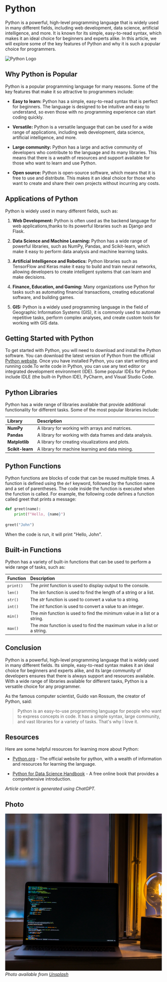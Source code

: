 # **Python**
Python is a powerful, high-level programming language that is widely used in many different fields, including web development, data science, artificial intelligence, and more. It is known for its simple, easy-to-read syntax, which makes it an ideal choice for beginners and experts alike. In this article, we will explore some of the key features of Python and why it is such a popular choice for programmers.


![Python Logo](https://www.python.org/static/community_logos/python-logo-master-v3-TM.png)

## Why Python is Popular 

Python is a popular programming language for many reasons. Some of the key features that make it so attractive to programmers include:

- **Easy to learn:** Python has a simple, easy-to-read syntax that is perfect for beginners. The language is designed to be intuitive and easy to understand, so even those with no programming experience can start coding quickly.

- **Versatile:** Python is a versatile language that can be used for a wide range of applications, including web development, data science, artificial intelligence, and more.

- **Large community:** Python has a large and active community of developers who contribute to the language and its many libraries. This means that there is a wealth of resources and support available for those who want to learn and use Python.

- **Open source:** Python is open-source software, which means that it is free to use and distribute. This makes it an ideal choice for those who want to create and share their own projects without incurring any costs.


## Applications of Python

Python is widely used in many different fields, such as:

1. **Web Development:** Python is often used as the backend language for web applications,thanks to its powerful libraries such as Django and Flask.

2. **Data Science and Machine Learning:** Python has a wide range of powerful libraries, such as NumPy, Pandas, and Scikit-learn, which make it easy to perform data analysis and machine learning tasks.

3. **Artificial Intelligence and Robotics:** Python libraries such as TensorFlow and Keras make it easy to build and train neural networks, allowing developers to create intelligent systems that can learn and make decisions.

4. **Finance, Education, and Gaming:** Many organizations use Python for tasks such as automating financial transactions, creating educational software, and building games.

5. **GIS:** Python is a widely used programming language in the field of Geographic Information Systems (GIS), it is commonly used to automate repetitive tasks, perform complex analyses, and create custom tools for working with GIS data.


## Getting Started with Python

To get started with Python, you will need to download and install the Python software. You can download the latest version of Python from the official [Python website](https://www.python.org/downloads). Once you have installed Python, you can start writing and running code.To write code in Python, you can use any text editor or integrated development environment (IDE). Some popular IDEs for Python include IDLE (the built-in Python IDE), PyCharm, and Visual Studio Code.

## Python Libraries

Python has a wide range of libraries available that provide additional functionality for different tasks. Some of the most popular libraries include:

|**Library**     |**Description**                                             |
|:------------   |:-----------------------------------------------------------|
|**NumPy**       | A library for working with arrays and matrices.            |
|**Pandas**      | A library for working with data frames and data analysis.  |
|**Matplotlib**  | A library for creating visualizations and plots.           |
|**Scikit-learn**| A library for machine learning and data mining.            |


## Python Functions

Python functions are blocks of code that can be reused multiple times. A function is defined using the `def` keyword, followed by the function name and a set of parentheses. The code inside the function is executed when the function is called. 
For example, the following code defines a function called greet that prints a message:

```python
def greet(name):
    print(f"Hello, {name}")

greet("John")
```

When the code is run, it will print "Hello, John".

## Built-in Functions

Python has a variety of built-in functions that can be used to perform a wide range of tasks, such as:

| **Function** | **Description**                                                            |
|:-------------|:---------------------------------------------------------------------------|
|`print()`     |The *print* function is used to display output to the console.              |
|`len()`       |The *len* function is used to find the length of a string or a list.        |
|`str()`       |The *str* function is used to convert a value to a string.                  |
|`int()`       |The *int* function is used to convert a value to an integer.                |
|`min()`       |The *min* function is used to find the minimum value in a list or a string. |
|`max()`       |The *max* function is used to find the maximum value in a list or a string. |


## Conclusion

Python is a powerful, high-level programming language that is widely used in many different fields. Its simple, easy-to-read syntax makes it an ideal choice for beginners and experts alike, and its large community of developers ensures that there is always support and resources available. With a wide range of libraries available for different tasks, Python is a versatile choice for any programmer.

As the famous computer scientist, Guido van Rossum, the creator of Python, said:

>Python is an easy-to-use programming language for people who want to express concepts in code. It has a simple syntax, large community, and vast libraries for a variety of tasks. That's why I love it.


## Resources

Here are some helpful resources for learning more about Python:

- [Python.org](https://www.python.org/) - The official website for python, with a wealth of information and resources for learning the language.

- [Python for Data Science Handbook](https://jakevdp.github.io/PythonDataScienceHandbook) - A free online book that provides a comprehensive introduction.


*Article content is generated using ChatGPT.*

## Photo

![Photo-unsplash](dist/photo-unsplash.jpg)
*Photo available from [Unsplash](https://unsplash.com/photos/turned-on-gray-laptop-computer-cOkpTiJMGzA)*
